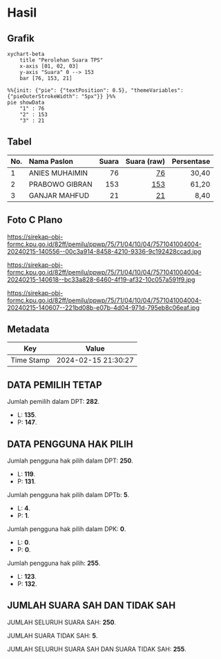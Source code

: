 # Hasil

## Grafik

```mermaid
xychart-beta
    title "Perolehan Suara TPS"
    x-axis [01, 02, 03]
    y-axis "Suara" 0 --> 153
    bar [76, 153, 21]
```

```mermaid
%%{init: {"pie": {"textPosition": 0.5}, "themeVariables": {"pieOuterStrokeWidth": "5px"}} }%%
pie showData
    "1" : 76
    "2" : 153
    "3" : 21
```

## Tabel

| No. | Nama Paslon    | Suara | Suara (raw) | Persentase |
|:--- |:-------------- | -----:| -----------:| ----------:|
| 1   | ANIES MUHAIMIN | 76    | [76][p-1]   | 30,40      |
| 2   | PRABOWO GIBRAN | 153   | [153][p-2]  | 61,20      |
| 3   | GANJAR MAHFUD  | 21    | [21][p-3]   | 8,40       |


[p-1]: https://github.com/gigit-pemilu/pemilu-2024-75-gorontalo/blob/main/pilpres/hitung-suara/sub/75-gorontalo/sub/71-kota-gorontalo/sub/04-dungingi/sub/1004-tuladenggi/sub/004-tps/sub/paslon-1.txt
[p-2]: https://github.com/gigit-pemilu/pemilu-2024-75-gorontalo/blob/main/pilpres/hitung-suara/sub/75-gorontalo/sub/71-kota-gorontalo/sub/04-dungingi/sub/1004-tuladenggi/sub/004-tps/sub/paslon-2.txt
[p-3]: https://github.com/gigit-pemilu/pemilu-2024-75-gorontalo/blob/main/pilpres/hitung-suara/sub/75-gorontalo/sub/71-kota-gorontalo/sub/04-dungingi/sub/1004-tuladenggi/sub/004-tps/sub/paslon-3.txt

## Foto C Plano

https://sirekap-obj-formc.kpu.go.id/82ff/pemilu/ppwp/75/71/04/10/04/7571041004004-20240215-140556--00c3a914-8458-4210-9336-9c192428ccad.jpg

https://sirekap-obj-formc.kpu.go.id/82ff/pemilu/ppwp/75/71/04/10/04/7571041004004-20240215-140618--bc33a828-6460-4f19-af32-10c057a591f9.jpg

https://sirekap-obj-formc.kpu.go.id/82ff/pemilu/ppwp/75/71/04/10/04/7571041004004-20240215-140607--221bd08b-e07b-4d04-971d-795eb8c06eaf.jpg


## Metadata

| Key        | Value               |
| ---------- | ------------------- |
| Time Stamp | 2024-02-15 21:30:27 |


## DATA PEMILIH TETAP

Jumlah pemilih dalam DPT: **282**.
 * L: **135**.
 * P: **147**.

## DATA PENGGUNA HAK PILIH

Jumlah pengguna hak pilih dalam DPT: **250**.
 * L: **119**.
 * P: **131**.

Jumlah pengguna hak pilih dalam DPTb: **5**.
 * L: **4**.
 * P: **1**.

Jumlah pengguna hak pilih dalam DPK: **0**.
 * L: **0**.
 * P: **0**.

Jumlah pengguna hak pilih: **255**.
 * L: **123**.
 * P: **132**.

## JUMLAH SUARA SAH DAN TIDAK SAH

JUMLAH SELURUH SUARA SAH: **250**.

JUMLAH SUARA TIDAK SAH: **5**.

JUMLAH SELURUH SUARA SAH DAN SUARA TIDAK SAH: **255**.


